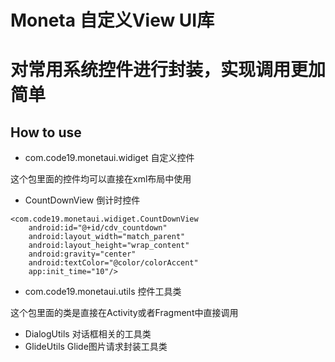 # Moneta 自定义View UI库

# 对常用系统控件进行封装，实现调用更加简单

## How to use

- com.code19.monetaui.widiget  自定义控件

 这个包里面的控件均可以直接在xml布局中使用

* CountDownView 倒计时控件

```
<com.code19.monetaui.widiget.CountDownView
    android:id="@+id/cdv_countdown"
    android:layout_width="match_parent"
    android:layout_height="wrap_content"
    android:gravity="center"
    android:textColor="@color/colorAccent"
    app:init_time="10"/>
```

- com.code19.monetaui.utils  控件工具类

 这个包里面的类是直接在Activity或者Fragment中直接调用

* DialogUtils 对话框相关的工具类
* GlideUtils Glide图片请求封装工具类
